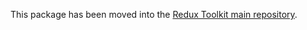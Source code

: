 This package has been moved into the [Redux Toolkit main repository](https://github.com/reduxjs/redux-toolkit/).
